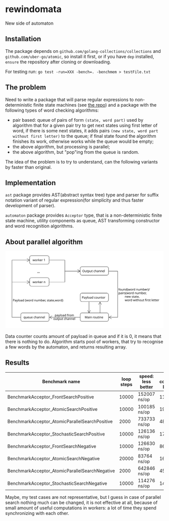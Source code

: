 # rewindomata
New side of automaton

## Installation
The package depends on `github.com/golang-collections/collections` and `github.com/uber-go/atomic`, so install it first, or if you have `dep` installed, `ensure` the repository after cloning or downloading.

For testing run: `go test -run=XXX -bench=. -benchmem > testFile.txt`

## The problem

Need to write a package that will parse regular expressions to non-deterministic finite state machines (see [the repo](https://github.com/PaulRaUnite/dsl_lab1)) and a package with the following types of word checking algorithms:

- pair based: queue of pairs of form `(state, word part)` used by algorithm that for a given pair try to get next states using first letter of word, if there is some next states, it adds pairs `(new state, word part without first letter)` to the queue; if final state found the algorithm finishes its work, otherwise works while the queue would be empty;
- the above algorithm, but processing is parallel;
- the above algorithm, but "pop"ing from the queue is random.

The idea of the problem is to try to understand, can the following variants by faster than original.

## Implementation

`ast` package provides AST(abstract syntax tree) type and parser for suffix notation variant of regular expression(for simplicity and thus faster development of parser).

`automaton` package provides `Acceptor` type, that is a non-deterministic finite state machine, utility components as queue, AST transforming constructor and word recognition algorithms.

## About parallel algorithm

![Parallel](./parallel.svg)

Data counter counts amount of payload in queue and if it is 0, it means that there is nothing to do.
Algorithm starts pool of workers, that try to recognise a few words by the automaton, and returns resulting array.

## Results

| Benchmark name | loop steps | speed: less better | memory consumption: less better | allocations |
|-------|-------|-------|-------|-------|
| BenchmarkAcceptor_FrontSearchPositive | 10000	|    152007 ns/op | 11033 B/op | 240 allocs/op |
| BenchmarkAcceptor_AtomicSearchPositive | 10000 |    100185 ns/op | 19037 B/op | 43 allocs/op |
| BenchmarkAcceptor_AtomicParallelSearchPositive |  2000 | 733733 ns/op | 48591 B/op | 84 allocs/op |
| BenchmarkAcceptor_StochasticSearchPositive |	   10000 | 126136 ns/op | 17704 B/op | 42 allocs/op |
| BenchmarkAcceptor_FrontSearchNegative |      	   10000 | 126630 ns/op | 8665 B/op | 182 allocs/op |
| BenchmarkAcceptor_AtomicSearchNegative | 20000 |  83764 ns/op | 16091 B/op | 35 allocs/op |
| BenchmarkAcceptor_AtomicParallelSearchNegative |    2000 | 642846 ns/op | 45381 B/op | 84 allocs/op |
| BenchmarkAcceptor_StochasticSearchNegative | 10000 | 114276 ns/op | 14736 B/op | 35 allocs/op |

Maybe, my test cases are not representative, but I guess in case of parallel search nothing much can be changed, it is not effective at all, because of small amount of useful computations in workers: a lot of time they spend synchronizing with each other. 